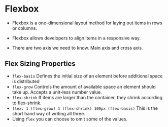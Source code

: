 # Flexbox
 - Flexbox is a one-dimensional layout method for laying out items in rows or columns.

 - Flexbox allows developers to align items in a responsive way.
 - There are two axis we need to know. Main axis and cross axis.

 ## Flex Sizing Properties
 - `flex-basis` Defines the initial size of an element before additional space is distributed
 - `flex-grow` Controls the amount of available space an element should take up. Accepts a unit-less number value.
 - `flex-shrink` If items are larger than the container, they shrink according to flex-shrink.
 - `flex: 1 (flex-grow) 1 (flex-shrink) 100px (flex-basis)` This is the short hand way of writing all three.
 - Using `flex` you can choose to omit some of the values.